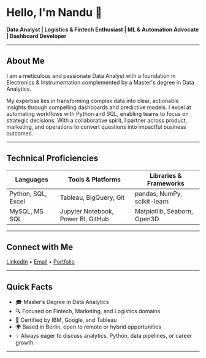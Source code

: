 # Hello, I'm Nandu 👋

**Data Analyst | Logistics & Fintech Enthusiast | ML & Automation Advocate | Dashboard Developer**

---

## About Me

I am a meticulous and passionate Data Analyst with a foundation in Electronics & Instrumentation complemented by a Master's degree in Data Analytics.

My expertise lies in transforming complex data into clear, actionable insights through compelling dashboards and predictive models. I excel at automating workflows with Python and SQL, enabling teams to focus on strategic decisions. With a collaborative spirit, I partner across product, marketing, and operations to convert questions into impactful business outcomes.

---

## Technical Proficiencies

| Languages            | Tools & Platforms              | Libraries & Frameworks          |
|----------------------|-------------------------------|--------------------------------|
| Python, SQL, Excel   | Tableau, BigQuery, Git         | pandas, NumPy, scikit-learn    |
| MySQL, MS SQL       | Jupyter Notebook, Power BI, GitHub | Matplotlib, Seaborn, Open3D    |

---

## Connect with Me

[LinkedIn](https://www.linkedin.com/in/your-profile) • [Email](mailto:your.email@example.com) • [Portfolio](https://yourportfolio.com)

---

## Quick Facts

- 🎓 Master’s Degree in Data Analytics  
- 🔍 Focused on Fintech, Marketing, and Logistics domains  
- 📜 Certified by IBM, Google, and Tableau  
- 🌍 Based in Berlin, open to remote or hybrid opportunities  
- 💡 Always eager to discuss analytics, Python, data pipelines, or career growth

---

